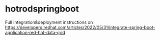 # hotrodspringboot

Full integration&deployment instructions on https://developers.redhat.com/articles/2022/05/31/integrate-spring-boot-application-red-hat-data-grid
